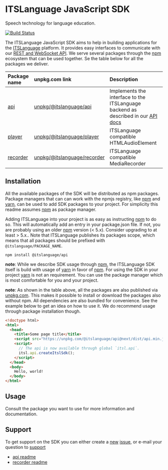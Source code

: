 # ITSLanguage JavaScript SDK

Speech technology for language education.

[![Build Status][build logo]][travis]

The ITSLanguage JavaScript SDK aims to help in building applications for the [ITSLanguage] platform.
It provides easy interfaces to communicate with our [REST and WebSocket API]. We serve several
packages through the [npm] ecosystem that can be used together. Se the table below for all the
packages we deliver.

| Package name | unpkg.com link | Description |
| :----------- | :------------- | :---------- |
| [api]        | [unpkg/@itslanguage/api]      | Implements the interface to the ITSLanguage backend as described in our [API docs] |
| [player]     | [unpkg/@itslanguage/player]   | ITSLanguage compatible HTMLAudioElement |
| [recorder]   | [unpkg/@itslanguage/recorder] | ITSLanguage compatible MediaRecorder |

## Installation

All the available packages of the SDK will be distributed as npm packages. Package managers that can
can work with the npmjs registry, like [npm] and [yarn], can be used to add SDK packages to your
project. For simplicity this readme assumes [npm] as package manager.
 
Adding ITSLanguage into your project is as easy as instructing [npm] to do so. This will
automatically add an entry in your package.json file. If not, you are probably using an older [npm]
version (< 5.x). Consider upgrading to at least > 5.x.. Note that ITSLanguage publishes its packages
scope, which means that all packages should be prefixed with `@itslanguage/PACKAGE_NAME`. 

```shell
npm install @itslanguage/api
```

**note**: While we describe SDK usage through [npm], the ITSLanguage SDK itself is build with usage
of [yarn] in favor of [npm]. For using the SDK in your project [yarn] is not an requirement. You can
use the package manager which is most comfortable for you and your project.

**note**: As shown in the table above, all the packages are also published via [unpkg.com]. This 
makes it possible to install or download the packages also without npm. All dependencies are also
bundled for convenience. See the example below to get an idea on how to use it. We do recommend
usage through package installation though.

```html
<!doctype html>
<html>
  <head>
    <title>Some page title</title>
    <script src="https://unpkg.com/@itslanguage/api@next/dist/api.min.js"></script>
    <script>
      // The api is now available through global `itsl.api`.
      itsl.api.createItslSdk();
    </script>
  </head>
  <body>
    Hello, world!
  </body>
</html>

```

## Usage

Consult the package you want to use for more information and documentation.

## Support

To get support on the SDK you can either create a [new] [issue], or e-mail your question to
[support](mailto:support@itslangauge.nl)

- [api readme](packages/api/README.md)
- [recorder readme](packages/recorder/README.md)

[build logo]: https://travis-ci.org/itslanguage/itslanguage-js.svg?branch=next
[travis]: https://travis-ci.org/itslanguage/itslanguage-js
[ITSLanguage]: https://www.itslanguage.nl
[npm]: https://www.npmjs.com
[yarn]: https://yarnpkg.com
[unpkg.com]: https://unpkg.com
[api]: https://npmjs.com/package/@itslanguage/api 
[player]: https://npmjs.com/package/@itslanguage/player
[recorder]: https://npmjs.com/package/@itslanguage/recorder
[unpkg/@itslanguage/api]: https://unpkg.com/@itslanguage/api@next/dist/api.min.js 
[unpkg/@itslanguage/player]: https://unpkg.com/@itslanguage/recorder@next/dist/player.min.js 
[unpkg/@itslanguage/recorder]: https://unpkg.com/@itslanguage/recorder@next/dist/recorder.min.js 
[API docs]: https://itslanguage.github.io/itslanguage-docs
[REST and WebSocket API]: https://itslanguage.github.io/itslanguage-docs
[new]: https://github.com/itslanguage/itslanguage-js/issues/new
[issue]: https://github.com/itslanguage/itslanguage-js/issues
